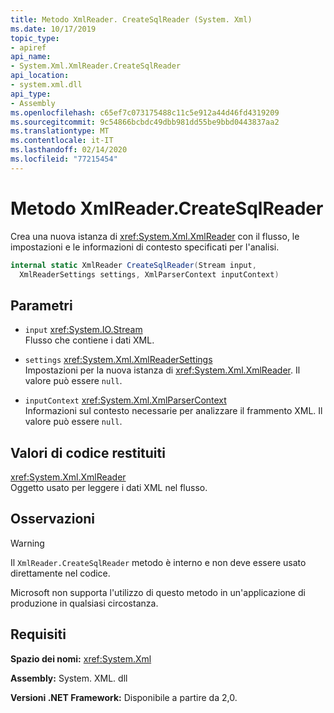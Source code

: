 ```yaml
---
title: Metodo XmlReader. CreateSqlReader (System. Xml)
ms.date: 10/17/2019
topic_type:
- apiref
api_name:
- System.Xml.XmlReader.CreateSqlReader
api_location:
- system.xml.dll
api_type:
- Assembly
ms.openlocfilehash: c65ef7c073175488c11c5e912a44d46fd4319209
ms.sourcegitcommit: 9c54866bcbdc49dbb981dd55be9bbd0443837aa2
ms.translationtype: MT
ms.contentlocale: it-IT
ms.lasthandoff: 02/14/2020
ms.locfileid: "77215454"
---
```

# <a name="xmlreadercreatesqlreader-method"></a>Metodo XmlReader.CreateSqlReader

Crea una nuova istanza di <xref:System.Xml.XmlReader> con il flusso, le impostazioni e le informazioni di contesto specificati per l'analisi.

```csharp
internal static XmlReader CreateSqlReader(Stream input, 
  XmlReaderSettings settings, XmlParserContext inputContext)
```

## <a name="parameters"></a>Parametri

- `input` <xref:System.IO.Stream>  
  Flusso che contiene i dati XML.

- `settings` <xref:System.Xml.XmlReaderSettings>  
  Impostazioni per la nuova istanza di <xref:System.Xml.XmlReader>. Il valore può essere `null`.

- `inputContext` <xref:System.Xml.XmlParserContext>  
  Informazioni sul contesto necessarie per analizzare il frammento XML. Il valore può essere `null`.

## <a name="returns"></a>Valori di codice restituiti

<xref:System.Xml.XmlReader>  
Oggetto usato per leggere i dati XML nel flusso.

## <a name="remarks"></a>Osservazioni

> [!WARNING]
> Il `XmlReader.CreateSqlReader` metodo è interno e non deve essere usato direttamente nel codice.
>
> Microsoft non supporta l'utilizzo di questo metodo in un'applicazione di produzione in qualsiasi circostanza.

## <a name="requirements"></a>Requisiti

**Spazio dei nomi:** <xref:System.Xml>

**Assembly:** System. XML. dll

**Versioni .NET Framework:** Disponibile a partire da 2,0.
